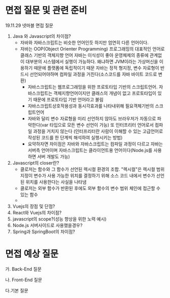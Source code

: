 <!-- TITLE: 면접관련 -->
<!-- SUBTITLE: 봐왔던 면접들의 면접 질문들에 대한 피드백 및 예상 질문 준비 -->

# 면접 질문 및 관련 준비

19.11.29 넷마블 면접 질문

1. Java 와 Javascript의 차이점?
   - 자바와 자바스크립트는 비슷한 언어인듯 하지만 엄연히 다른 언어이다.
   - 자바는 OOP(Object Orienter Programming) 프로그래밍의 대표적인 언어로 클래스 기반의 객체지향 언어
      자바는 이식성이 좋아 운영체제의 종류에 관계없이 대부분의 시스템에서 실행이 가능하다. 왜냐하면 JVM이라는 가상머신을 이용하기 때문에 플랫폼에 독립적이기 때문
		  자바는 정적 형지정, 변수 자료형이 반드시 선언되어야하며 컴파일 과정을 거친다(소스코드를 자바 바이트 코드로 변환)
	 - 자바스크립트는 웹프로그래밍을 위한 프로토타입 기반의 스크립트언어. 자바스크립트는 객체지향언어이지만 클래스의 개념이 없고 프로토타입이 있기 때문에 프로토타입 기반 언어라고 불림
	 - 자바스크립트상호작용성과 동시각효과를 나타내위해 필요객체기반의 스크립트언어
	 - 자바와 달리 변수 자료형을 미리 선언하지 않아도 브라우저가 자동으로 파악한다(var 타입으로 모든 변수 선언이 가능) 또 인터프리터 언어로서 컴파일 과정을 거치지 않는다
      (인터프리터란 사람이 이해할 수 있는 고급언어로 작성된 코드를 한 단계씩 해석하여 실행시키는 방법)
	 - 요약하자면 차이점은 자바와 자바스크립트는 컴파일 과정이 다르고 자바는 서버측 언어이며 자바스크립트는 클라이언트용 언어이다(Node.js를 사용하면 서버 개발도 가능)
2. Javascript의 closer란?
   - 클로저는 함수와 그 함수가 선언된 렉시컬 환경의 조합. "렉시컬"은 렉시컬 범위 지정이 변수가 사용 가능한 위치를 결정하기 위해 소스 코드 내에서 변수가 선언된 위치를 사용한다는 사실을 나타냄
   - 클로저는 외부 함수가 반환된 후에도 외부 함수의 변수 범위 체인에 접근할 수 있는 함수
   - 
3. Vuejs의 장점 및 단점?
4. React와 Vuejs의 차이점?
5. javascript의 scope?(성능 향상을 위한 노력 예시)
6. Node.js 서버사이드로 사용했을경우?
7. Spring과 SpringBoot의 차이점?

# 면접 예상 질문

가. Back-End 질문

나. Front-End 질문

다.기본 질문